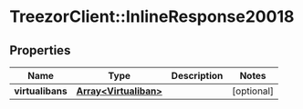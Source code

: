 # TreezorClient::InlineResponse20018

## Properties
Name | Type | Description | Notes
------------ | ------------- | ------------- | -------------
**virtualibans** | [**Array&lt;Virtualiban&gt;**](Virtualiban.md) |  | [optional] 


